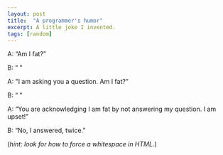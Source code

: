 ```yaml
---
layout: post
title:  "A programmer's humor"
excerpt: A little joke I invented.
tags: [random]
---
```


A: “Am I fat?”

B: “ ”

A: "I am asking you a question. Am I fat?”

B: “ ”

A: “You are acknowledging I am fat by not answering my question. I am upset!”

B: “No, I answered, twice.”

(_hint: look for how to force a whitespace in HTML._)
